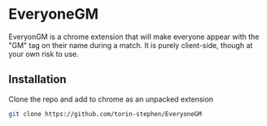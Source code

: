 # EveryoneGM

EveryonGM is a chrome extension that will make everyone appear with the "GM" tag on their name during a match. It is purely client-side, though at your own risk to use.

## Installation

Clone the repo and add to chrome as an unpacked extension

```bash
git clone https://github.com/torin-stephen/EveryoneGM
```